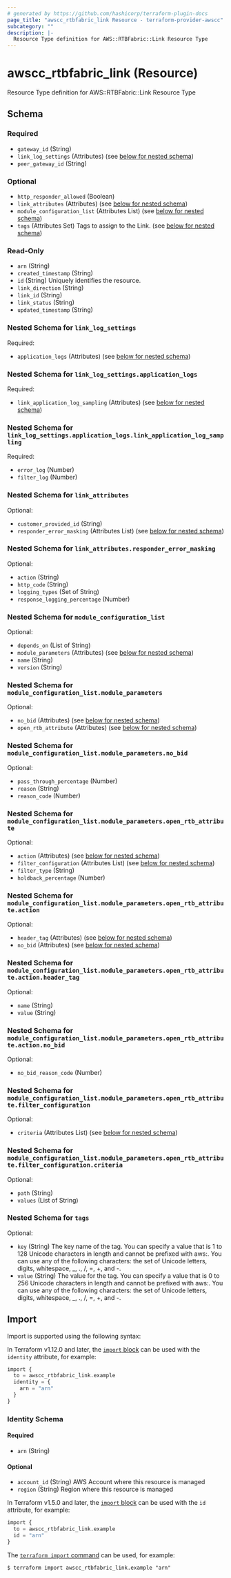 ```yaml
---
# generated by https://github.com/hashicorp/terraform-plugin-docs
page_title: "awscc_rtbfabric_link Resource - terraform-provider-awscc"
subcategory: ""
description: |-
  Resource Type definition for AWS::RTBFabric::Link Resource Type
---
```


# awscc_rtbfabric_link (Resource)

Resource Type definition for AWS::RTBFabric::Link Resource Type



<!-- schema generated by tfplugindocs -->
## Schema

### Required

- `gateway_id` (String)
- `link_log_settings` (Attributes) (see [below for nested schema](#nestedatt--link_log_settings))
- `peer_gateway_id` (String)

### Optional

- `http_responder_allowed` (Boolean)
- `link_attributes` (Attributes) (see [below for nested schema](#nestedatt--link_attributes))
- `module_configuration_list` (Attributes List) (see [below for nested schema](#nestedatt--module_configuration_list))
- `tags` (Attributes Set) Tags to assign to the Link. (see [below for nested schema](#nestedatt--tags))

### Read-Only

- `arn` (String)
- `created_timestamp` (String)
- `id` (String) Uniquely identifies the resource.
- `link_direction` (String)
- `link_id` (String)
- `link_status` (String)
- `updated_timestamp` (String)

<a id="nestedatt--link_log_settings"></a>
### Nested Schema for `link_log_settings`

Required:

- `application_logs` (Attributes) (see [below for nested schema](#nestedatt--link_log_settings--application_logs))

<a id="nestedatt--link_log_settings--application_logs"></a>
### Nested Schema for `link_log_settings.application_logs`

Required:

- `link_application_log_sampling` (Attributes) (see [below for nested schema](#nestedatt--link_log_settings--application_logs--link_application_log_sampling))

<a id="nestedatt--link_log_settings--application_logs--link_application_log_sampling"></a>
### Nested Schema for `link_log_settings.application_logs.link_application_log_sampling`

Required:

- `error_log` (Number)
- `filter_log` (Number)




<a id="nestedatt--link_attributes"></a>
### Nested Schema for `link_attributes`

Optional:

- `customer_provided_id` (String)
- `responder_error_masking` (Attributes List) (see [below for nested schema](#nestedatt--link_attributes--responder_error_masking))

<a id="nestedatt--link_attributes--responder_error_masking"></a>
### Nested Schema for `link_attributes.responder_error_masking`

Optional:

- `action` (String)
- `http_code` (String)
- `logging_types` (Set of String)
- `response_logging_percentage` (Number)



<a id="nestedatt--module_configuration_list"></a>
### Nested Schema for `module_configuration_list`

Optional:

- `depends_on` (List of String)
- `module_parameters` (Attributes) (see [below for nested schema](#nestedatt--module_configuration_list--module_parameters))
- `name` (String)
- `version` (String)

<a id="nestedatt--module_configuration_list--module_parameters"></a>
### Nested Schema for `module_configuration_list.module_parameters`

Optional:

- `no_bid` (Attributes) (see [below for nested schema](#nestedatt--module_configuration_list--module_parameters--no_bid))
- `open_rtb_attribute` (Attributes) (see [below for nested schema](#nestedatt--module_configuration_list--module_parameters--open_rtb_attribute))

<a id="nestedatt--module_configuration_list--module_parameters--no_bid"></a>
### Nested Schema for `module_configuration_list.module_parameters.no_bid`

Optional:

- `pass_through_percentage` (Number)
- `reason` (String)
- `reason_code` (Number)


<a id="nestedatt--module_configuration_list--module_parameters--open_rtb_attribute"></a>
### Nested Schema for `module_configuration_list.module_parameters.open_rtb_attribute`

Optional:

- `action` (Attributes) (see [below for nested schema](#nestedatt--module_configuration_list--module_parameters--open_rtb_attribute--action))
- `filter_configuration` (Attributes List) (see [below for nested schema](#nestedatt--module_configuration_list--module_parameters--open_rtb_attribute--filter_configuration))
- `filter_type` (String)
- `holdback_percentage` (Number)

<a id="nestedatt--module_configuration_list--module_parameters--open_rtb_attribute--action"></a>
### Nested Schema for `module_configuration_list.module_parameters.open_rtb_attribute.action`

Optional:

- `header_tag` (Attributes) (see [below for nested schema](#nestedatt--module_configuration_list--module_parameters--open_rtb_attribute--action--header_tag))
- `no_bid` (Attributes) (see [below for nested schema](#nestedatt--module_configuration_list--module_parameters--open_rtb_attribute--action--no_bid))

<a id="nestedatt--module_configuration_list--module_parameters--open_rtb_attribute--action--header_tag"></a>
### Nested Schema for `module_configuration_list.module_parameters.open_rtb_attribute.action.header_tag`

Optional:

- `name` (String)
- `value` (String)


<a id="nestedatt--module_configuration_list--module_parameters--open_rtb_attribute--action--no_bid"></a>
### Nested Schema for `module_configuration_list.module_parameters.open_rtb_attribute.action.no_bid`

Optional:

- `no_bid_reason_code` (Number)



<a id="nestedatt--module_configuration_list--module_parameters--open_rtb_attribute--filter_configuration"></a>
### Nested Schema for `module_configuration_list.module_parameters.open_rtb_attribute.filter_configuration`

Optional:

- `criteria` (Attributes List) (see [below for nested schema](#nestedatt--module_configuration_list--module_parameters--open_rtb_attribute--filter_configuration--criteria))

<a id="nestedatt--module_configuration_list--module_parameters--open_rtb_attribute--filter_configuration--criteria"></a>
### Nested Schema for `module_configuration_list.module_parameters.open_rtb_attribute.filter_configuration.criteria`

Optional:

- `path` (String)
- `values` (List of String)






<a id="nestedatt--tags"></a>
### Nested Schema for `tags`

Optional:

- `key` (String) The key name of the tag. You can specify a value that is 1 to 128 Unicode characters in length and cannot be prefixed with aws:. You can use any of the following characters: the set of Unicode letters, digits, whitespace, _, ., /, =, +, and -.
- `value` (String) The value for the tag. You can specify a value that is 0 to 256 Unicode characters in length and cannot be prefixed with aws:. You can use any of the following characters: the set of Unicode letters, digits, whitespace, _, ., /, =, +, and -.

## Import

Import is supported using the following syntax:

In Terraform v1.12.0 and later, the [`import` block](https://developer.hashicorp.com/terraform/language/import) can be used with the `identity` attribute, for example:

```terraform
import {
  to = awscc_rtbfabric_link.example
  identity = {
    arn = "arn"
  }
}
```

<!-- schema generated by tfplugindocs -->
### Identity Schema

#### Required

- `arn` (String)

#### Optional

- `account_id` (String) AWS Account where this resource is managed
- `region` (String) Region where this resource is managed

In Terraform v1.5.0 and later, the [`import` block](https://developer.hashicorp.com/terraform/language/import) can be used with the `id` attribute, for example:

```terraform
import {
  to = awscc_rtbfabric_link.example
  id = "arn"
}
```

The [`terraform import` command](https://developer.hashicorp.com/terraform/cli/commands/import) can be used, for example:

```shell
$ terraform import awscc_rtbfabric_link.example "arn"
```
